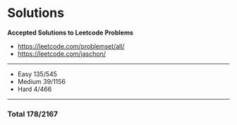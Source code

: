 # Solutions
**Accepted Solutions to Leetcode Problems**

- https://leetcode.com/problemset/all/
- https://leetcode.com/jaschon/
---
- Easy 135/545
- Medium 39/1156
- Hard 4/466

---
### Total 178/2167
